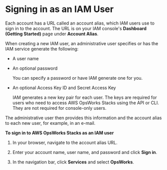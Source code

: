 # Signing in as an IAM User<a name="workingsecurity-login"></a>

Each account has a URL called an account alias, which IAM users use to sign in to the account\. The URL is on your IAM console's **Dashboard \(Getting Started\)** page under **Account Alias**\.

When creating a new IAM user, an administrative user specifies or has the IAM service generate the following:
+ A user name
+ An optional password

  You can specify a password or have IAM generate one for you\.
+ An optional Access Key ID and Secret Access Key

  IAM generates a new key pair for each user\. The keys are required for users who need to access AWS OpsWorks Stacks using the API or CLI\. They are not required for console\-only users\.

The administrative user then provides this information and the account alias to each new user, for example, in an e\-mail\.

**To sign in to AWS OpsWorks Stacks as an IAM user**

1. In your browser, navigate to the account alias URL\.

1. Enter your account name, user name, and password and click **Sign in**\.

1. In the navigation bar, click **Services** and select **OpsWorks**\.